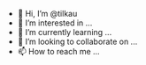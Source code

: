 - 👋 Hi, I’m @tilkau
- 👀 I’m interested in ...
- 🌱 I’m currently learning ...
- 💞️ I’m looking to collaborate on ...
- 📫 How to reach me ...

<!---
tilkau/tilkau is a ✨ special ✨ repository because its `README.md` (this file) appears on your GitHub profile.
You can click the Preview link to take a look at your changes.
--->
